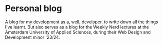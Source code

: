 # Personal blog
A blog for my development as a, well, developer, to write down all the things I've learnt. But also serves as a blog for the Weekly Nerd lectures at the Amsterdam University of Applied Sciences, during their Web Design and Development minor '23/24.
